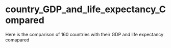 # country_GDP_and_life_expectancy_Compared
Here is the comparison of 160 countries with their GDP and life expectancy comapared

